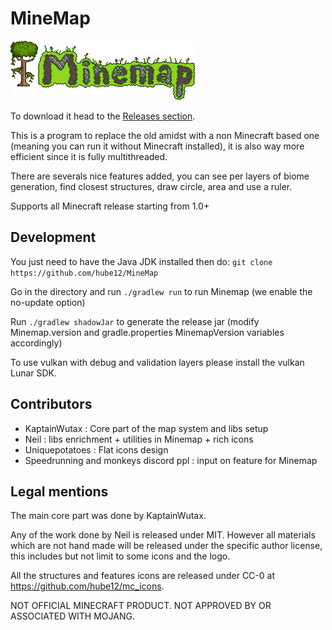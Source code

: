 # MineMap

![Minemap logo](logo.png?raw=true "Minemap")

To download it head to the [Releases section](https://github.com/hube12/MineMap/releases/latest).

This is a program to replace the old amidst with a non Minecraft based one (meaning you can run it without Minecraft
installed), it is also way more efficient since it is fully multithreaded.

There are severals nice features added, you can see per layers of biome generation, find closest structures, draw circle,
area and use a ruler.


Supports all Minecraft release starting from 1.0+

## Development

You just need to have the Java JDK installed then do:
`git clone https://github.com/hube12/MineMap`

Go in the directory and run `./gradlew run` to run Minemap (we enable the no-update option)

Run `./gradlew shadowJar` to generate the release jar (modify Minemap.version and gradle.properties MinemapVersion variables accordingly)

To use vulkan with debug and validation layers please install the vulkan Lunar SDK.

## Contributors
- KaptainWutax : Core part of the map system and libs setup
- Neil : libs enrichment + utilities in Minemap + rich icons
- Uniquepotatoes : Flat icons design
- Speedrunning and monkeys discord ppl : input on feature for Minemap


## Legal mentions
The main core part was done by KaptainWutax.

Any of the work done by Neil is released under MIT.
However all materials which are not hand made will be released under the specific author license,
this includes but not limit to some icons and the logo.

All the structures and features icons are released under CC-0 at https://github.com/hube12/mc_icons.


NOT OFFICIAL MINECRAFT PRODUCT. NOT APPROVED BY OR ASSOCIATED WITH MOJANG.
